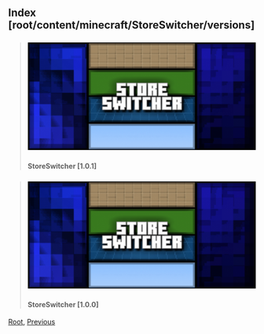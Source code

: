 
## Index [root/content/minecraft/StoreSwitcher/versions]
> ### [![StoreSwitcher](./101/upload/store-switcher_1.png)](./101)
> #### StoreSwitcher [1.0.1]

> ### [![StoreSwitcher](./100/upload/store-switcher_1.png)](./100)
> #### StoreSwitcher [1.0.0]

[Root](/), [Previous](./)
<head><style>blockquote>* h5 { line-height:0!important } body { background:url(/assets/images/minecraft_bg.png)!important; background-repeat: no-repeat!important; background-size:cover!important; background-position-x:center!important; } </style></head>
